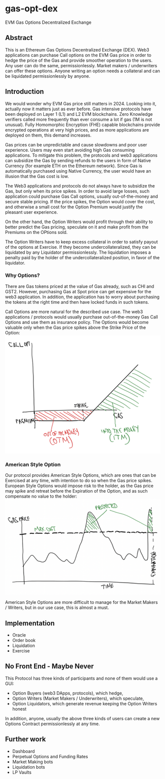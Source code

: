 # gas-opt-dex
EVM Gas Options Decentralized Exchange

## Abstract

This is an Ethereum Gas Options Decentralized Exchange (DEX). Web3 applications can purchase Call options on the EVM Gas price in order to hedge the price of the Gas
and provide smoother operation to the users. Any user can do the same, permissionlessly.
Market makers / underwriters can offer these options. Anyone writing an option needs a collateral and can be liquidated permissionlessly by anyone.

## Introduction

We would wonder why EVM Gas price still matters in 2024. Looking into it, actually now it matters just as ever before. Gas intensive protocols have been deployed on Layer 1 (L1) and L2 EVM blockchains. Zero Knowledge verifiers called more frequently than ever consume a lot if gas (1M is not unusual). Fully Homomorphic Encryption (FHE) capable blockchains provide encrypted operations at very high prices, and as more applications are deployed on them, this demand increases.

Gas prices can be unpredictable and cause slowdowns and poor user experience. Users may even start avoiding high Gas consuming applications. To mitigate this problem,
the protocols and web3 applications can subsidize the Gas by sending refunds to the users in form of Native Currency (for example ETH on the Ethereum network). Since
Gas is automatically purchased using Native Currency, the user would have an illusion that the Gas cost is low.

The Web3 applications and protocols do not always have to subsidize the Gas, but only when its price spikes. In order to avoid large losses, such application could purchase
Gas Call options, usually out-of-the-money and secure stable pricing. If the price spikes, the Option would cover the cost, and otherwise a small cost for the Option Premium 
would justify the pleasant user experience.

On the other hand, the Option Writers would profit through their ability to better predict the Gas pricing, speculate on it and make profit from the Premiums on the OPtions sold.

The Option Writers have to keep excess collateral in order to satisfy payout of the options at Exercise. If they become undercollateralized, they can be liquidated by any
Liquidator permissionlessly. The liquidation imposes a penalty paid by the holder of the undercollateralized position, in favor of the liquidator.

### Why Options?

There are Gas tokens priced at the value of Gas already, such as CHI and GST2. However, purchasing Gas at Spot price can get expensive for the web3 application. In addition, the application has to worry about purchasing the tokens at the right time and then have locked funds in such tokens.

Call Options are more natural for the described use case. The web3 applications / protocols would usually purchase out-of-the-money Gas Call Options and use them as insurance policy. The Options would become valuable only when the Gas price spikes above the Strike Price of the Option:
![Option](./demo/Option.png)

### American Style Option

Our protocol provides American Style Options, which are ones that can be Exercised at any time, with intention to do so when the Gas price spikes. European Style Options would impose risk to the holder, as the Gas price may spike and retreat before the Expiration of the Option, and as such compensate no value to the holder:
![Value](./demo/Value.png)

American Style Options are more difficult to manage for the Market Makers / Writers, but in our use case, this is almost a must.

## Implementation

- Oracle
- Order book
- Liquidation
- Exercise

## No Front End - Maybe Never

This Protocol has three kinds of participants and none of them would use a GUI:
- Option Buyers (web3 DApps, protocols), which hedge,
- Option Writers (Market Makers / Underwriters), which speculate,
- Option Liquidators, which generate revenue keeping the Option Writers honest

In addition, anyone, usually the above three kinds of users can create a new Options Contract permissionlessly at any time.

## Further work

- Dashboard
- Perpetual Options and Funding Rates
- Market Making bots
- Liquidation bots
- LP Vaults